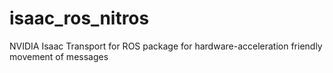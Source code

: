 # isaac_ros_nitros
NVIDIA Isaac Transport for ROS package for hardware-acceleration friendly movement of messages
